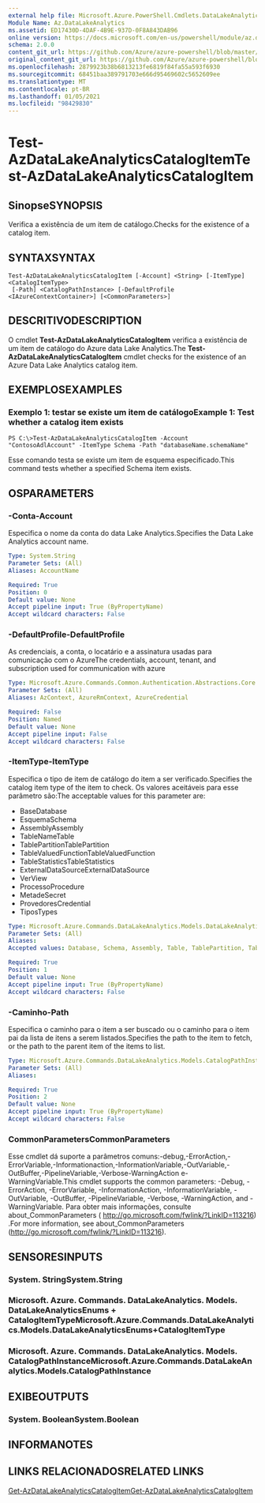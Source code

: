```yaml
---
external help file: Microsoft.Azure.PowerShell.Cmdlets.DataLakeAnalytics.dll-Help.xml
Module Name: Az.DataLakeAnalytics
ms.assetid: ED17430D-4DAF-4B9E-937D-0F8A843DAB96
online version: https://docs.microsoft.com/en-us/powershell/module/az.datalakeanalytics/test-azdatalakeanalyticscatalogitem
schema: 2.0.0
content_git_url: https://github.com/Azure/azure-powershell/blob/master/src/DataLakeAnalytics/DataLakeAnalytics/help/Test-AzDataLakeAnalyticsCatalogItem.md
original_content_git_url: https://github.com/Azure/azure-powershell/blob/master/src/DataLakeAnalytics/DataLakeAnalytics/help/Test-AzDataLakeAnalyticsCatalogItem.md
ms.openlocfilehash: 2879923b38b6813213fe6819f84fa55a593f6930
ms.sourcegitcommit: 68451baa389791703e666d95469602c5652609ee
ms.translationtype: MT
ms.contentlocale: pt-BR
ms.lasthandoff: 01/05/2021
ms.locfileid: "98429830"
---
```

# <span data-ttu-id="8d1be-101">Test-AzDataLakeAnalyticsCatalogItem</span><span class="sxs-lookup"><span data-stu-id="8d1be-101">Test-AzDataLakeAnalyticsCatalogItem</span></span>

## <span data-ttu-id="8d1be-102">Sinopse</span><span class="sxs-lookup"><span data-stu-id="8d1be-102">SYNOPSIS</span></span>
<span data-ttu-id="8d1be-103">Verifica a existência de um item de catálogo.</span><span class="sxs-lookup"><span data-stu-id="8d1be-103">Checks for the existence of a catalog item.</span></span>

## <span data-ttu-id="8d1be-104">SYNTAX</span><span class="sxs-lookup"><span data-stu-id="8d1be-104">SYNTAX</span></span>

```
Test-AzDataLakeAnalyticsCatalogItem [-Account] <String> [-ItemType] <CatalogItemType>
 [-Path] <CatalogPathInstance> [-DefaultProfile <IAzureContextContainer>] [<CommonParameters>]
```

## <span data-ttu-id="8d1be-105">DESCRITIVO</span><span class="sxs-lookup"><span data-stu-id="8d1be-105">DESCRIPTION</span></span>
<span data-ttu-id="8d1be-106">O cmdlet **Test-AzDataLakeAnalyticsCatalogItem** verifica a existência de um item de catálogo do Azure data Lake Analytics.</span><span class="sxs-lookup"><span data-stu-id="8d1be-106">The **Test-AzDataLakeAnalyticsCatalogItem** cmdlet checks for the existence of an Azure Data Lake Analytics catalog item.</span></span>

## <span data-ttu-id="8d1be-107">EXEMPLOS</span><span class="sxs-lookup"><span data-stu-id="8d1be-107">EXAMPLES</span></span>

### <span data-ttu-id="8d1be-108">Exemplo 1: testar se existe um item de catálogo</span><span class="sxs-lookup"><span data-stu-id="8d1be-108">Example 1: Test whether a catalog item exists</span></span>
```
PS C:\>Test-AzDataLakeAnalyticsCatalogItem -Account "ContosoAdlAccount" -ItemType Schema -Path "databaseName.schemaName"
```

<span data-ttu-id="8d1be-109">Esse comando testa se existe um item de esquema especificado.</span><span class="sxs-lookup"><span data-stu-id="8d1be-109">This command tests whether a specified Schema item exists.</span></span>

## <span data-ttu-id="8d1be-110">OS</span><span class="sxs-lookup"><span data-stu-id="8d1be-110">PARAMETERS</span></span>

### <span data-ttu-id="8d1be-111">-Conta</span><span class="sxs-lookup"><span data-stu-id="8d1be-111">-Account</span></span>
<span data-ttu-id="8d1be-112">Especifica o nome da conta do data Lake Analytics.</span><span class="sxs-lookup"><span data-stu-id="8d1be-112">Specifies the Data Lake Analytics account name.</span></span>

```yaml
Type: System.String
Parameter Sets: (All)
Aliases: AccountName

Required: True
Position: 0
Default value: None
Accept pipeline input: True (ByPropertyName)
Accept wildcard characters: False
```

### <span data-ttu-id="8d1be-113">-DefaultProfile</span><span class="sxs-lookup"><span data-stu-id="8d1be-113">-DefaultProfile</span></span>
<span data-ttu-id="8d1be-114">As credenciais, a conta, o locatário e a assinatura usadas para comunicação com o Azure</span><span class="sxs-lookup"><span data-stu-id="8d1be-114">The credentials, account, tenant, and subscription used for communication with azure</span></span>

```yaml
Type: Microsoft.Azure.Commands.Common.Authentication.Abstractions.Core.IAzureContextContainer
Parameter Sets: (All)
Aliases: AzContext, AzureRmContext, AzureCredential

Required: False
Position: Named
Default value: None
Accept pipeline input: False
Accept wildcard characters: False
```

### <span data-ttu-id="8d1be-115">-ItemType</span><span class="sxs-lookup"><span data-stu-id="8d1be-115">-ItemType</span></span>
<span data-ttu-id="8d1be-116">Especifica o tipo de item de catálogo do item a ser verificado.</span><span class="sxs-lookup"><span data-stu-id="8d1be-116">Specifies the catalog item type of the item to check.</span></span>
<span data-ttu-id="8d1be-117">Os valores aceitáveis para esse parâmetro são:</span><span class="sxs-lookup"><span data-stu-id="8d1be-117">The acceptable values for this parameter are:</span></span>
- <span data-ttu-id="8d1be-118">Base</span><span class="sxs-lookup"><span data-stu-id="8d1be-118">Database</span></span>
- <span data-ttu-id="8d1be-119">Esquema</span><span class="sxs-lookup"><span data-stu-id="8d1be-119">Schema</span></span>
- <span data-ttu-id="8d1be-120">Assembly</span><span class="sxs-lookup"><span data-stu-id="8d1be-120">Assembly</span></span>
- <span data-ttu-id="8d1be-121">TableName</span><span class="sxs-lookup"><span data-stu-id="8d1be-121">Table</span></span>
- <span data-ttu-id="8d1be-122">TablePartition</span><span class="sxs-lookup"><span data-stu-id="8d1be-122">TablePartition</span></span>
- <span data-ttu-id="8d1be-123">TableValuedFunction</span><span class="sxs-lookup"><span data-stu-id="8d1be-123">TableValuedFunction</span></span>
- <span data-ttu-id="8d1be-124">TableStatistics</span><span class="sxs-lookup"><span data-stu-id="8d1be-124">TableStatistics</span></span>
- <span data-ttu-id="8d1be-125">ExternalDataSource</span><span class="sxs-lookup"><span data-stu-id="8d1be-125">ExternalDataSource</span></span>
- <span data-ttu-id="8d1be-126">Ver</span><span class="sxs-lookup"><span data-stu-id="8d1be-126">View</span></span>
- <span data-ttu-id="8d1be-127">Processo</span><span class="sxs-lookup"><span data-stu-id="8d1be-127">Procedure</span></span>
- <span data-ttu-id="8d1be-128">Metade</span><span class="sxs-lookup"><span data-stu-id="8d1be-128">Secret</span></span>
- <span data-ttu-id="8d1be-129">Provedores</span><span class="sxs-lookup"><span data-stu-id="8d1be-129">Credential</span></span>
- <span data-ttu-id="8d1be-130">Tipos</span><span class="sxs-lookup"><span data-stu-id="8d1be-130">Types</span></span>

```yaml
Type: Microsoft.Azure.Commands.DataLakeAnalytics.Models.DataLakeAnalyticsEnums+CatalogItemType
Parameter Sets: (All)
Aliases:
Accepted values: Database, Schema, Assembly, Table, TablePartition, TableValuedFunction, TableStatistics, ExternalDataSource, View, Procedure, Secret, Credential, Types, Package

Required: True
Position: 1
Default value: None
Accept pipeline input: True (ByPropertyName)
Accept wildcard characters: False
```

### <span data-ttu-id="8d1be-131">-Caminho</span><span class="sxs-lookup"><span data-stu-id="8d1be-131">-Path</span></span>
<span data-ttu-id="8d1be-132">Especifica o caminho para o item a ser buscado ou o caminho para o item pai da lista de itens a serem listados.</span><span class="sxs-lookup"><span data-stu-id="8d1be-132">Specifies the path to the item to fetch, or the path to the parent item of the items to list.</span></span>

```yaml
Type: Microsoft.Azure.Commands.DataLakeAnalytics.Models.CatalogPathInstance
Parameter Sets: (All)
Aliases:

Required: True
Position: 2
Default value: None
Accept pipeline input: True (ByPropertyName)
Accept wildcard characters: False
```

### <span data-ttu-id="8d1be-133">CommonParameters</span><span class="sxs-lookup"><span data-stu-id="8d1be-133">CommonParameters</span></span>
<span data-ttu-id="8d1be-134">Esse cmdlet dá suporte a parâmetros comuns:-debug,-ErrorAction,-ErrorVariable,-Informationaction,-InformationVariable,-OutVariable,-OutBuffer,-PipelineVariable,-Verbose-WarningAction e-WarningVariable.</span><span class="sxs-lookup"><span data-stu-id="8d1be-134">This cmdlet supports the common parameters: -Debug, -ErrorAction, -ErrorVariable, -InformationAction, -InformationVariable, -OutVariable, -OutBuffer, -PipelineVariable, -Verbose, -WarningAction, and -WarningVariable.</span></span> <span data-ttu-id="8d1be-135">Para obter mais informações, consulte about_CommonParameters ( http://go.microsoft.com/fwlink/?LinkID=113216) .</span><span class="sxs-lookup"><span data-stu-id="8d1be-135">For more information, see about_CommonParameters (http://go.microsoft.com/fwlink/?LinkID=113216).</span></span>

## <span data-ttu-id="8d1be-136">SENSORES</span><span class="sxs-lookup"><span data-stu-id="8d1be-136">INPUTS</span></span>

### <span data-ttu-id="8d1be-137">System. String</span><span class="sxs-lookup"><span data-stu-id="8d1be-137">System.String</span></span>

### <span data-ttu-id="8d1be-138">Microsoft. Azure. Commands. DataLakeAnalytics. Models. DataLakeAnalyticsEnums + CatalogItemType</span><span class="sxs-lookup"><span data-stu-id="8d1be-138">Microsoft.Azure.Commands.DataLakeAnalytics.Models.DataLakeAnalyticsEnums+CatalogItemType</span></span>

### <span data-ttu-id="8d1be-139">Microsoft. Azure. Commands. DataLakeAnalytics. Models. CatalogPathInstance</span><span class="sxs-lookup"><span data-stu-id="8d1be-139">Microsoft.Azure.Commands.DataLakeAnalytics.Models.CatalogPathInstance</span></span>

## <span data-ttu-id="8d1be-140">EXIBE</span><span class="sxs-lookup"><span data-stu-id="8d1be-140">OUTPUTS</span></span>

### <span data-ttu-id="8d1be-141">System. Boolean</span><span class="sxs-lookup"><span data-stu-id="8d1be-141">System.Boolean</span></span>

## <span data-ttu-id="8d1be-142">INFORMA</span><span class="sxs-lookup"><span data-stu-id="8d1be-142">NOTES</span></span>

## <span data-ttu-id="8d1be-143">LINKS RELACIONADOS</span><span class="sxs-lookup"><span data-stu-id="8d1be-143">RELATED LINKS</span></span>

[<span data-ttu-id="8d1be-144">Get-AzDataLakeAnalyticsCatalogItem</span><span class="sxs-lookup"><span data-stu-id="8d1be-144">Get-AzDataLakeAnalyticsCatalogItem</span></span>](./Get-AzDataLakeAnalyticsCatalogItem.md)


